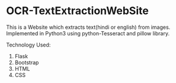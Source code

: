 # OCR-TextExtractionWebSite
This is a Website which extracts text(hindi or english) from images.
Implemented in Python3 using python-Tesseract and pillow library.

Technology Used:
1. Flask
2. Bootstrap
3. HTML
4. CSS
